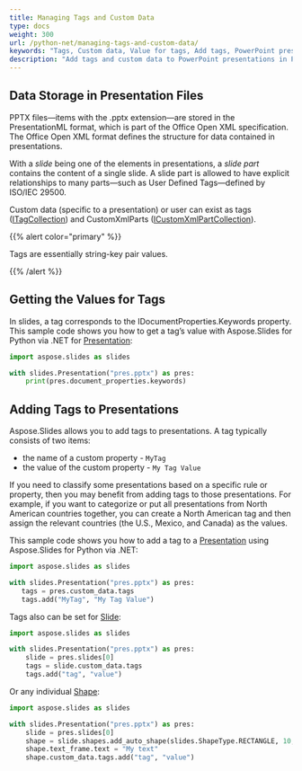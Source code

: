 ```yaml
---
title: Managing Tags and Custom Data
type: docs
weight: 300
url: /python-net/managing-tags-and-custom-data/
keywords: "Tags, Custom data, Value for tags, Add tags, PowerPoint presentation, Python, Aspose.Slides for Python via .NET"
description: "Add tags and custom data to PowerPoint presentations in Python"
---
```


## Data Storage in Presentation Files

PPTX files—items with the .pptx extension—are stored in the PresentationML format, which is part of the Office Open XML specification. The Office Open XML format defines the structure for data contained in presentations. 

With a *slide* being one of the elements in presentations, a *slide part* contains the content of a single slide. A slide part is allowed to have explicit relationships to many parts—such as User Defined Tags—defined by ISO/IEC 29500. 

Custom data (specific to a presentation) or user can exist as tags ([ITagCollection](https://reference.aspose.com/slides/python-net/aspose.slides/itagcollection/)) and CustomXmlParts ([ICustomXmlPartCollection](https://reference.aspose.com/slides/python-net/aspose.slides/icustomxmlpartcollection/)). 

{{% alert color="primary" %}} 

Tags are essentially string-key pair values. 

{{% /alert %}} 

## Getting the Values for Tags

In slides, a tag corresponds to the IDocumentProperties.Keywords property. This sample code shows you how to get a tag’s value with Aspose.Slides for Python via .NET for [Presentation](https://reference.aspose.com/slides/python-net/aspose.slides/presentation/):

```py
import aspose.slides as slides

with slides.Presentation("pres.pptx") as pres:
    print(pres.document_properties.keywords)
```

## Adding Tags to Presentations

Aspose.Slides allows you to add tags to presentations. A tag typically consists of two items: 

- the name of a custom property - `MyTag` 
- the value of the custom property - `My Tag Value`

If you need to classify some presentations based on a specific rule or property, then you may benefit from adding tags to those presentations. For example, if you want to categorize or put all presentations from North American countries together, you can create a North American tag and then assign the relevant countries (the U.S., Mexico, and Canada) as the values. 

This sample code shows you how to add a tag to a [Presentation](https://reference.aspose.com/slides/python-net/aspose.slides/presentation/) using Aspose.Slides for Python via .NET:

```py
import aspose.slides as slides

with slides.Presentation("pres.pptx") as pres:
   tags = pres.custom_data.tags 
   tags.add("MyTag", "My Tag Value")
```

Tags also can be set for [Slide](https://reference.aspose.com/slides/python-net/aspose.slides/slide/):

```py
import aspose.slides as slides

with slides.Presentation("pres.pptx") as pres:
    slide = pres.slides[0]
    tags = slide.custom_data.tags
    tags.add("tag", "value")
```

Or any individual [Shape](https://reference.aspose.com/slides/python-net/aspose.slides/shape/):

```py
import aspose.slides as slides

with slides.Presentation("pres.pptx") as pres:
    slide = pres.slides[0]
    shape = slide.shapes.add_auto_shape(slides.ShapeType.RECTANGLE, 10, 10, 100, 50)
    shape.text_frame.text = "My text"
    shape.custom_data.tags.add("tag", "value")
```